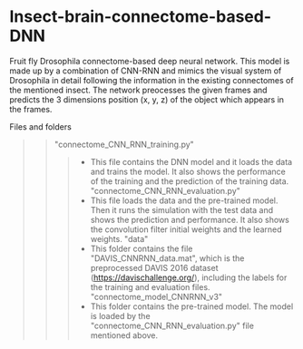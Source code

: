 # Insect-brain-connectome-based-DNN
Fruit fly Drosophila connectome-based deep neural network. This model is made up by a combination of CNN-RNN and mimics the visual system of Drosophila in detail following the information in the existing connectomes of the mentioned insect. The network preocesses the given frames and predicts the 3 dimensions position (x, y, z) of the object which appears in the frames.

Files and folders
>>	"connectome_CNN_RNN_training.py"
>>>	- This file contains the DNN model and it loads the data and trains the model. It also shows the performance of the training and the prediction of the training data.
>>	"connectome_CNN_RNN_evaluation.py"
>>>	- This file loads the data and the pre-trained model. Then it runs the simulation with the test data and shows the prediction and performance. It also shows the convolution filter initial weights and the learned weights.
>>	"data"
>>>	- This folder contains the file "DAVIS_CNNRNN_data.mat", which is the preprocessed DAVIS 2016 dataset (https://davischallenge.org/), including the labels for the training and evaluation files.
>>	"connectome_model_CNNRNN_v3"
>>>	- This folder contains the pre-trained model. The model is loaded by the "connectome_CNN_RNN_evaluation.py" file mentioned above.

